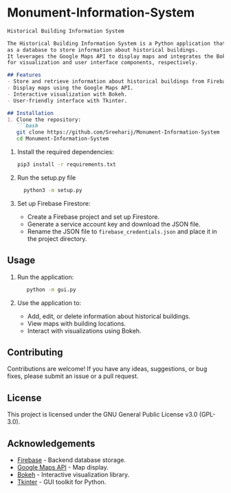 # Monument-Information-System

```markdown
Historical Building Information System

The Historical Building Information System is a Python application that utilizes Firebase Firestore
as a database to store information about historical buildings.
It leverages the Google Maps API to display maps and integrates the Bokeh and Tkinter libraries
for visualization and user interface components, respectively.

## Features
- Store and retrieve information about historical buildings from Firebase Firestore.
- Display maps using the Google Maps API.
- Interactive visualization with Bokeh.
- User-friendly interface with Tkinter.

## Installation
1. Clone the repository:
   ```bash
   git clone https://github.com/Sreeharij/Monument-Information-System
   cd Monument-Information-System
   ```

1. Install the required dependencies:
   ```bash
   pip3 install -r requirements.txt
   ```

2. Run the setup.py file
    ```bash
      python3 -m setup.py
   ```
    
4. Set up Firebase Firestore:
   - Create a Firebase project and set up Firestore.
   - Generate a service account key and download the JSON file.
   - Rename the JSON file to `firebase_credentials.json` and place it in the project directory.

## Usage
1. Run the application:
   ```bash
      python -m gui.py
   ```

3. Use the application to:
   - Add, edit, or delete information about historical buildings.
   - View maps with building locations.
   - Interact with visualizations using Bokeh.

## Contributing
Contributions are welcome! If you have any ideas, suggestions, or bug fixes, please submit an issue or a pull request.

## License
This project is licensed under the GNU General Public License v3.0 (GPL-3.0).

## Acknowledgements
- [Firebase](https://firebase.google.com/) - Backend database storage.
- [Google Maps API](https://developers.google.com/maps/documentation) - Map display.
- [Bokeh](https://bokeh.org/) - Interactive visualization library.
- [Tkinter](https://docs.python.org/3/library/tkinter.html) - GUI toolkit for Python.
